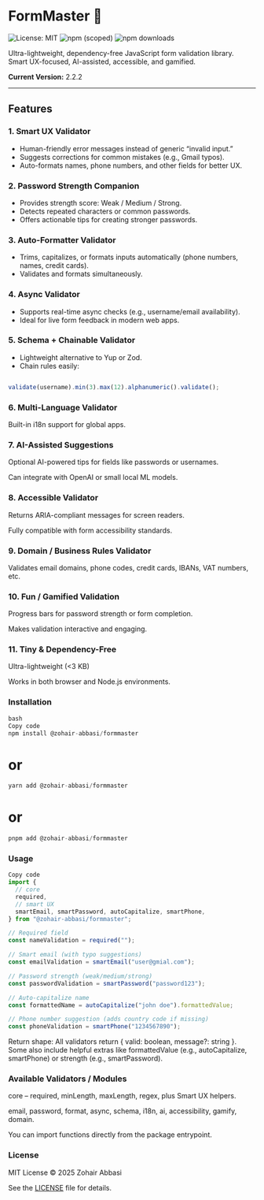 # FormMaster 🧩

![License: MIT](https://img.shields.io/badge/License-MIT-yellow.svg)
![npm (scoped)](https://img.shields.io/npm/v/%40zohair-abbasi%2Fformmaster)
![npm downloads](https://img.shields.io/npm/dm/%40zohair-abbasi%2Fformmaster)

Ultra-lightweight, dependency-free JavaScript form validation library.  
Smart UX-focused, AI-assisted, accessible, and gamified.

**Current Version:** 2.2.2

---

## Features

### 1. Smart UX Validator
- Human-friendly error messages instead of generic “invalid input.”
- Suggests corrections for common mistakes (e.g., Gmail typos).
- Auto-formats names, phone numbers, and other fields for better UX.

### 2. Password Strength Companion
- Provides strength score: Weak / Medium / Strong.
- Detects repeated characters or common passwords.
- Offers actionable tips for creating stronger passwords.

### 3. Auto-Formatter Validator
- Trims, capitalizes, or formats inputs automatically (phone numbers, names, credit cards).
- Validates and formats simultaneously.

### 4. Async Validator
- Supports real-time async checks (e.g., username/email availability).
- Ideal for live form feedback in modern web apps.

### 5. Schema + Chainable Validator
- Lightweight alternative to Yup or Zod.
- Chain rules easily:
```ts

validate(username).min(3).max(12).alphanumeric().validate();
```

### 6. Multi-Language Validator
Built-in i18n support for global apps.

### 7. AI-Assisted Suggestions
Optional AI-powered tips for fields like passwords or usernames.

Can integrate with OpenAI or small local ML models.

### 8. Accessible Validator
Returns ARIA-compliant messages for screen readers.

Fully compatible with form accessibility standards.

### 9. Domain / Business Rules Validator
Validates email domains, phone codes, credit cards, IBANs, VAT numbers, etc.

### 10. Fun / Gamified Validation
Progress bars for password strength or form completion.

Makes validation interactive and engaging.

### 11. Tiny & Dependency-Free
Ultra-lightweight (<3 KB)

Works in both browser and Node.js environments.

### Installation
```ts
bash
Copy code
npm install @zohair-abbasi/formmaster
```
# or
```ts 
yarn add @zohair-abbasi/formmaster
```
# or
```ts 
pnpm add @zohair-abbasi/formmaster
```
### Usage
```ts
Copy code
import {
  // core
  required,
  // smart UX
  smartEmail, smartPassword, autoCapitalize, smartPhone,
} from "@zohair-abbasi/formmaster";

// Required field
const nameValidation = required("");

// Smart email (with typo suggestions)
const emailValidation = smartEmail("user@gmial.com");

// Password strength (weak/medium/strong)
const passwordValidation = smartPassword("password123");

// Auto-capitalize name
const formattedName = autoCapitalize("john doe").formattedValue;

// Phone number suggestion (adds country code if missing)
const phoneValidation = smartPhone("1234567890");
```
Return shape: All validators return { valid: boolean, message?: string }.
Some also include helpful extras like formattedValue (e.g., autoCapitalize, smartPhone) or strength (e.g., smartPassword).

### Available Validators / Modules
core – required, minLength, maxLength, regex, plus Smart UX helpers.

email, password, format, async, schema, i18n, ai, accessibility, gamify, domain.

You can import functions directly from the package entrypoint.

### License
MIT License © 2025 Zohair Abbasi

See the [LICENSE](./LICENSE) file for details.